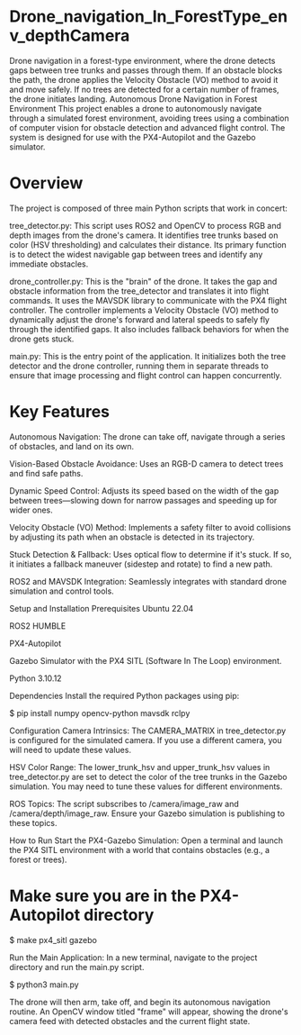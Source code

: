 # Drone_navigation_In_ForestType_env_depthCamera
Drone navigation in a forest-type environment, where the drone detects gaps between tree trunks and passes through them. If an obstacle blocks the path, the drone applies the Velocity Obstacle (VO) method to avoid it and move safely. If no trees are detected for a certain number of frames, the drone initiates landing.
Autonomous Drone Navigation in Forest Environment
This project enables a drone to autonomously navigate through a simulated forest environment, avoiding trees using a combination of computer vision for obstacle detection and advanced flight control. The system is designed for use with the PX4-Autopilot and the Gazebo simulator.

# Overview
The project is composed of three main Python scripts that work in concert:

tree_detector.py: This script uses ROS2 and OpenCV to process RGB and depth images from the drone's camera. It identifies tree trunks based on color (HSV thresholding) and calculates their distance. Its primary function is to detect the widest navigable gap between trees and identify any immediate obstacles.

drone_controller.py: This is the "brain" of the drone. It takes the gap and obstacle information from the tree_detector and translates it into flight commands. It uses the MAVSDK library to communicate with the PX4 flight controller. The controller implements a Velocity Obstacle (VO) method to dynamically adjust the drone's forward and lateral speeds to safely fly through the identified gaps. It also includes fallback behaviors for when the drone gets stuck.

main.py: This is the entry point of the application. It initializes both the tree detector and the drone controller, running them in separate threads to ensure that image processing and flight control can happen concurrently.

# Key Features
Autonomous Navigation: The drone can take off, navigate through a series of obstacles, and land on its own.

Vision-Based Obstacle Avoidance: Uses an RGB-D camera to detect trees and find safe paths.

Dynamic Speed Control: Adjusts its speed based on the width of the gap between trees—slowing down for narrow passages and speeding up for wider ones.

Velocity Obstacle (VO) Method: Implements a safety filter to avoid collisions by adjusting its path when an obstacle is detected in its trajectory.

Stuck Detection & Fallback: Uses optical flow to determine if it's stuck. If so, it initiates a fallback maneuver (sidestep and rotate) to find a new path.

ROS2 and MAVSDK Integration: Seamlessly integrates with standard drone simulation and control tools.

 Setup and Installation
Prerequisites
Ubuntu 22.04 

ROS2 HUMBLE

PX4-Autopilot

Gazebo Simulator with the PX4 SITL (Software In The Loop) environment.

Python 3.10.12

Dependencies
Install the required Python packages using pip:

$ pip install numpy opencv-python mavsdk rclpy

Configuration
Camera Intrinsics: The CAMERA_MATRIX in tree_detector.py is configured for the simulated camera. If you use a different camera, you will need to update these values.

HSV Color Range: The lower_trunk_hsv and upper_trunk_hsv values in tree_detector.py are set to detect the color of the tree trunks in the Gazebo simulation. You may need to tune these values for different environments.

ROS Topics: The script subscribes to /camera/image_raw and /camera/depth/image_raw. Ensure your Gazebo simulation is publishing to these topics.

How to Run
Start the PX4-Gazebo Simulation:
Open a terminal and launch the PX4 SITL environment with a world that contains obstacles (e.g., a forest or trees).

# Make sure you are in the PX4-Autopilot directory
$ make px4_sitl gazebo

Run the Main Application:
In a new terminal, navigate to the project directory and run the main.py script.

$ python3 main.py

The drone will then arm, take off, and begin its autonomous navigation routine. An OpenCV window titled "frame" will appear, showing the drone's camera feed with detected obstacles and the current flight state.
